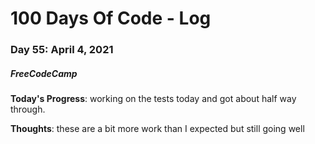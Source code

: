 # 100 Days Of Code - Log
### Day 55: April 4, 2021
##### FreeCodeCamp 

**Today's Progress**: working on the tests today and got about half way through. 

**Thoughts**: these are a bit more work than I expected but still going well